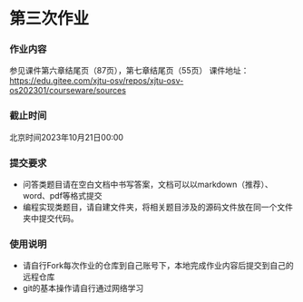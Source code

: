 # 第三次作业

### 作业内容

参见课件第六章结尾页（87页），第七章结尾页（55页）
课件地址：https://edu.gitee.com/xjtu-osv/repos/xjtu-osv-os202301/courseware/sources

### 截止时间

北京时间2023年10月21日00:00

### 提交要求

+ 问答类题目请在空白文档中书写答案，文档可以以markdown（推荐）、word、pdf等格式提交
+ 编程实现类题目，请自建文件夹，将相关题目涉及的源码文件放在同一个文件夹中提交代码。


### 使用说明

+ 请自行Fork每次作业的仓库到自己账号下，本地完成作业内容后提交到自己的远程仓库
+ git的基本操作请自行通过网络学习

